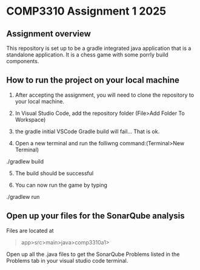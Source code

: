 # COMP3310 Assignment 1 2025

## Assignment overview
This repository is set up to be a gradle integrated java application that is a standalone application. It is a chess game with some porrly build components. 

## How to run the project on your local machine

1. After accepting the assignment, you will need to clone the repository to your local machine.

2. In Visual Studio Code, add the repository folder (File>Add Folder To Workspace)

3. the gradle initial VSCode Gradle build will fail... That is ok.

4. Open a new terminal and run the folliwng command:(Terminal>New Terminal)

./gradlew build

5. The build should be successful
   
6. You can now run the game by typing 

./gradlew run

## Open up your files for the SonarQube analysis
Files are located at 
>app>src>main>java>comp3310a1>

Open up all the .java files to get the SonarQube Problems listed in the Problems tab in your visual studio code terminal.
